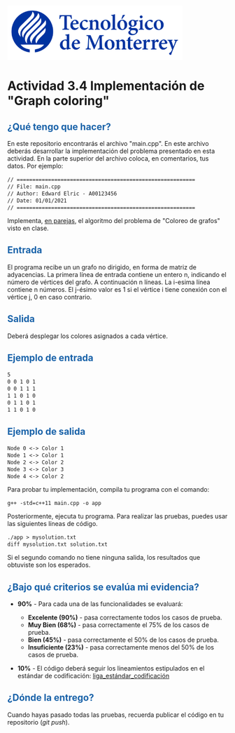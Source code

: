 ![Tec de Monterrey](images/logotecmty.png)
# Actividad 3.4 Implementación de "Graph coloring"

## <span style="color: rgb(26, 99, 169);">¿Qué tengo que hacer?</span>
En este repositorio encontrarás el archivo "main.cpp". En este archivo deberás desarrollar la implementación del problema presentado en esta actividad.  En la parte superior del archivo coloca, en comentarios, tus datos. Por ejemplo:
```
// =========================================================
// File: main.cpp
// Author: Edward Elric - A00123456
// Date: 01/01/2021
// =========================================================
```
Implementa, <span style="text-decoration-line: underline;">en parejas</span>, el algoritmo del problema de "Coloreo de grafos" visto en clase.

## <span style="color: rgb(26, 99, 169);">**Entrada**</span>
El programa recibe un un grafo no dirigido, en forma de matriz de adyacencias. La primera línea de entrada contiene un entero n, indicando el número de vértices del grafo. A continuación n líneas. La i-esima línea contiene n números.  El j-ésimo valor es 1 si el vértice i tiene conexión con el vértice j, 0 en caso contrario.

## <span style="color: rgb(26, 99, 169);">**Salida**</span>
Deberá desplegar los colores asignados a cada vértice.

## <span style="color: rgb(26, 99, 169);">**Ejemplo de entrada**</span>
```
5
0 0 1 0 1
0 0 1 1 1
1 1 0 1 0
0 1 1 0 1
1 1 0 1 0
```

## <span style="color: rgb(26, 99, 169);">**Ejemplo de salida**</span>
```
Node 0 <-> Color 1
Node 1 <-> Color 1
Node 2 <-> Color 2
Node 3 <-> Color 3
Node 4 <-> Color 2
```

Para probar tu implementación, compila tu programa con el comando:
```
g++ -std=c++11 main.cpp -o app
```
Posteriormente, ejecuta tu programa. Para realizar las pruebas, puedes usar las siguientes líneas de código.
```
./app > mysolution.txt
diff mysolution.txt solution.txt
```
Si el segundo comando no tiene ninguna salida, los resultados que obtuviste son los esperados.

## <span style="color: rgb(26, 99, 169);">**¿Bajo qué criterios se evalúa mi evidencia?**</span>

- **90%** - Para cada una de las funcionalidades se evaluará:

    - **Excelente (90%)** - pasa correctamente todos los casos de prueba.
    - **Muy Bien (68%)** - pasa correctamente el 75% de los casos de prueba.
    - **Bien (45%)** - pasa correctamente el 50% de los casos de prueba.
    - **Insuficiente (23%)** - pasa correctamente menos del 50% de los casos de prueba.

- **10%** - El código deberá seguir los lineamientos estipulados en el estándar de codificación: <span class="instructure_file_holder link_holder">[liga_estándar_codificación](estandar.pdf)</span>

## <span style="color: rgb(26, 99, 169);">**¿Dónde la entrego?**</span>
Cuando hayas pasado todas las pruebas, recuerda publicar el código en tu repositorio (*git push*).
